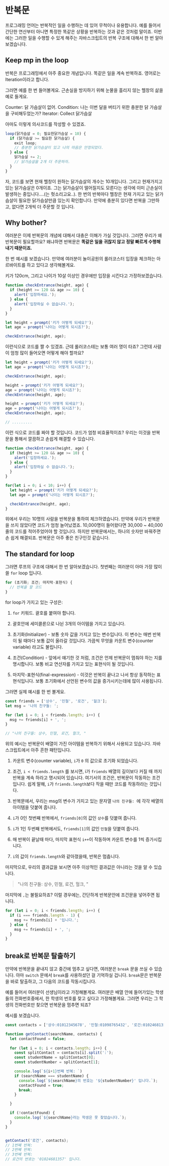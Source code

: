 # 반복문

<!-- 
- Keep me in the loop
- Why bother?
- The Standard For loop
- Exiting Loop with Break
- Skipping with continue
- while and do...while
- Example
-->

프로그래밍 언어는 반복적인 일을 수행하는 데 있어 무척이나 유용합니다. 예를 들어서 간단한 연산부터 아니면 특정한 똑같은 상황을 반복하는 것과 같은 것처럼 말이죠. 이번에는 그러한 일을 수행할 수 있게 해주는 자바스크립트의 반복 구조에 대해서 한 번 알아보겠습니다. 

## Keep mp in the loop

반복은 프로그래밍에서 아주 중요한 개념입니다. 똑같은 일을 계속 반복하죠. 영어로는 Iteration이라고 합니다. 

그러면 예를 한 번 들어볼게요. 근손실을 방지하기 위해 눈물을 흘리지 않는 헬창의 삶을 예로 들게요.

<!-- 헬창 반복문 그림 넣기 -->

Counter: 닭 가슴살이 없어.
Condition: 나는 이번 달을 버티기 위한 충분한 닭 가슴살을 구비해두었는가?
Iterator: Collect 닭가슴살

<!-- Counter, Condition, Iterator에 대한 설명넣기 -->

아마도 이렇게 의사코드를 작성할 수 있겠죠.

```javascript
loop(닭가슴살 = 0; 필요한닭가슴살 = 10) {
  if (닭가슴살 >= 필요한 닭가슴살) {
    exit loop;
    // 충분한 닭가슴살이 있고 나의 마음은 안정되었다.
  } else {
    닭가슴살 += 2;
    // 닭가슴살을 2개 더 주문하자.
  }
}
```

자, 코드를 보면 현재 헬창이 원하는 닭가슴살의 개수는 10개입니다. 그리고 현재가지고 있는 닭가슴살은 0개이죠. 그는 닭가슴살이 떨어질지도 모른다는 생각에 이미 근손실이 발생하는 중입니다....(는 헛소리고요..). 한 번의 반복마다 헬창은 현재 가지고 있는 닭가슴살이 필요한 닭가슴살만큼 있는지 확인합니다. 만약에 충분히 있다면 반복을 그만하고, 없다면 2개씩 더 주문할 것 입니다.

## Why bother?

여러분은 이제 반복문의 개념에 대해서 대충은 이해가 가실 것입니다. 그러면 우리가 왜 반복문이 필요할까요? 왜냐하면 반복문은 **똑같은 일을 귀찮지 않고 정말 빠르게 수행해내기 때문이죠.**

한 번 예시를 보겠습니다. 만약에 여러분이 놀이공원의 롤러코스터 입장을 체크하는 아르바이트를 하고 있다고 생각해볼게요.

키가 120cm, 그리고 나이가 10살 이상인 경우에만 입장을 시킨다고 가정하보겠습니다.

```javascript
function checkEntrance(height, age) {
  if (height >= 120 && age >= 10) {
    alert('입장하세요.');
  } else {
    alert('입장하실 수 없습니다.');
  } 
}

let height = prompt('키가 어떻게 되세요?');
let age = prompt('나이는 어떻게 되시죠?');

checkEntrance(height, age);
```

이런식으로 코드를 짤 수 있겠죠. 근데 롤러코스테는 보통 여러 명이 타죠? 그런데 사람이 엄청 많이 들어오면 어떻게 해야 할까요? 

```javascript
let height = prompt('키가 어떻게 되세요?');
let age = prompt('나이는 어떻게 되시죠?');

checkEntrance(height, age);

height = prompt('키가 어떻게 되세요?');
age = prompt('나이는 어떻게 되시죠?');
checkEntrance(height, age);

height = prompt('키가 어떻게 되세요?');
age = prompt('나이는 어떻게 되시죠?');
checkEntrance(height, age);

// .........
```

이런 식으로 코드를 짜야 할 것입니다. 코드가 엄청 비효율적이죠? 우리는 이것을 반복문을 통해서 깔끔하고 손쉽게 해결할 수 있습니다.

```javascript
function checkEntrance(height, age) {
  if (height >= 120 && age >= 10) {
    alert('입장하세요.');
  } else {
    alert('입장하실 수 없습니다.');
  } 
}

for(let i = 0; i < 10; i++) {
  let height = prompt('키가 어떻게 되세요?');
  let age = prompt('나이는 어떻게 되시죠?');

  checkEntrance(height, age);
}
```

위에서 우리는 10명의 사람을 반복문을 통하여 체크하였습니다. 만약에 우리가 반복문을 쓰지 않았다면 코드가 엄청 늘어났겠죠. 10,000명이 들어왔다면 30,000 ~ 40,000 줄의 코드를 적어주었어야 할 것입니다. 하지만 반복문에서는, 하나의 숫자만 바꿔주면 손 쉽게 해결되죠. 반복문은 아주 좋은 친구인것 같습니다.


## The standard for loop

그러면 루프의 구조에 대해서 한 번 알아보겠습니다. 첫번째는 여러분이 아마 가장 많이 쓸 `for` loop 입니다. 

```javascript
for (초기화; 조건; 마지막-표현식) {
  // 반복을 할 코드
}
```

for loop가 가지고 있는 구성은:

1. `for` 키워드. 괄호를 붙여야 합니다.
2. 괄호안에 세미콜론으로 나뉜 3개의 아이템을 가지고 있습니다.
  
  1. 초기화(Initializer) - 보통 숫자 값을 가지고 있는 변수입니다. 이 변수는 매번 반복이 될 때마다 보통 값이 올라갈 것입니다. 가끔씩 무엇을 카운트 변수(counter variable) 라고도 불립니다.

  2. 조건(Condition) - 앞에서 얘기한 것 처럼, 조건은 언제 반복문이 멈춰야 하는 지를 명시합니다. 보통 비교 연산자를 가지고 있는 표현식이 될 것입니다.

  3. 마지막-표현식(final-expression) - 이것은 반복이 끝나고 나서 항상 동작하는 표현식입니다. 보통 초기화에서 선언된 변수의 값을 증가시키는데에 많이 사용됩니다. 

그러면 실제 예시를 한 번 볼게요.

```javascript
const friends = ['상수', '민철', '로건', '헐크'];
let msg = '나의 친구들: ';

for (let i = 0; i < friends.length; i++) {
  msg += friends[i] + ', ';
}

// "나의 친구들: 상수, 민철, 로건, 헐크, "
```

위의 예시는 반복문이 배열이 가진 아이템을 반복하기 위해서 사용되고 있습니다. 자바스크립트에서 아주 흔한 패턴입니다. 

1. 카운트 변수(counter variable), `i`가 `0` 의 값으로 초기화 되었습니다.

2. 조건, `i < friends.length` 를 보시면, i가 `friends` 배열의 길이보다 커질 때 까지 반복을 계속 하라고 명시되어 있습니다. 여기서의 조건은, 반복문이 작동하는 조건입니다. 쉽게 말해, `i`가 `friends.length`보다 작을 때만 코드를 작동하라는 것입니다.

3. 반복문에서, 우리는 msg의 변수가 가지고 있는 문자열 `나의 친구들: `에 각각 배열의 아이템을 덧붙여 줍니다. 

  1. `i`가 0인 첫번째 반복에서, `friends[0]`의 값인 `상수`를 덧붙여 줍니다.

  2. `i`가 1인 두번째 반복에서도, `friends[1]`의 값인 `민철`을 덧붙여 줍니다.

  3. 매 반복이 끝날때 마다, 마지막 표현식 `i++`이 작동하며 카운트 변수를 1씩 증가시킵니다.

4. `i`의 값이 `friends.length`와 같아졌을때, 반복은 멈춥니다.

마지막으로, 우리의 결과값을 보시면 아주 이상적인 결과값은 아니라는 것을 알 수 있습니다.

> "나의 친구들: 상수, 민철, 로건, 헐크, "

마지막에 `,`는 불필요하죠? 이럴 경우에는, 간단하게 반복문안에 조건문을 넣어주면 됩니다.

```javascript
for (let i = 0; i < friends.length; i++) {
  if (i === friends.length - 1) {
    msg += friends[i] + '입니다.';
  } else {
    msg += friends[i] + ', ';
  }
}
```

## break로 반복문 탈출하기

만약에 반복문을 끝내지 않고 중간에 멈추고 싶다면, 여러분은 `break` 문을 쓰실 수 있습니다. 아마 `switch` 문에서 `break`를 사용하셨던 걸 기억하실 겁니다. `break`문은 반복문을 바로 탈출하고, 그 다음의 코드를 작동시킵니다.

예를 들어서 여러분이 선생님이라고 가정해볼게요. 여러분은 배열 안에 들어가있는 학생들의 전화번호중에서, 한 학생의 번호를 찾고 싶다고 가정해볼게요. 그러면 우리는 그 학생의 전화번호만 찾으면 반복문을 멈추면 되죠?

예시를 보겠습니다.

```javascript
const contacts = ['상수:01012345678', '민철:01098765432', '로건:01024681357', '헐크:01013572468'];

function getContact(searchName, contacts) {
  let contactFound = false;
  
  for (let i = 0; i < contacts.length; i++) {
    const splitContact = contacts[i].split(':');
    const studentName = splitContact[0];
    const studentNumber = splitContact[1];

    console.log(`${i+1}번째 반복: `)
    if (searchName === studentName) {
      console.log(`${searchName}의 번호는 '${studentNumber}' 입니다.`);
      contactFound = true;
      break;
    } 

  }

  if (!contactFound) {
    console.log(`${searchName}라는 학생은 못 찾았습니다.`);
  }
}


getContact('로건', contacts);
// 1번째 반복:
// 2번째 반복:
// 3번째 반복:
// 로건의 번호는 '01024681357' 입니다.
```







